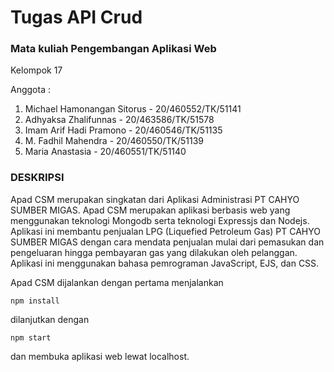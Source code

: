 # Tugas API Crud

<p><h3>Mata kuliah Pengembangan Aplikasi Web</h3></p>

<p>Kelompok 17</p>

<p>Anggota :</p>

1. Michael Hamonangan Sitorus - 20/460552/TK/51141
2. Adhyaksa Zhalifunnas - 20/463586/TK/51578
3. Imam Arif Hadi Pramono - 20/460546/TK/51135
4. M. Fadhil Mahendra - 20/460550/TK/51139
5. Maria Anastasia - 20/460551/TK/51140

<p><h3>DESKRIPSI</h3></p>
<p>Apad CSM merupakan singkatan dari Aplikasi Administrasi PT CAHYO SUMBER MIGAS. Apad CSM merupakan aplikasi berbasis web yang menggunakan teknologi Mongodb serta teknologi Expressjs dan Nodejs. Aplikasi ini membantu penjualan LPG (Liquefied Petroleum Gas) PT CAHYO SUMBER MIGAS dengan cara mendata penjualan mulai dari pemasukan dan pengeluaran hingga pembayaran gas yang dilakukan oleh pelanggan. Aplikasi ini menggunakan bahasa pemrograman JavaScript, EJS, dan CSS. </p>

<p>Apad CSM dijalankan dengan pertama menjalankan </p>

```
npm install 
```

<p>dilanjutkan dengan </p>

```
npm start 
```

<p>dan membuka aplikasi web lewat localhost.</p>
